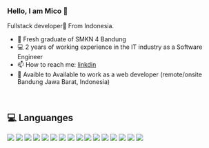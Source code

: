 ### Hello, I am Mico  👋
Fullstack developer🎯 From Indonesia.

- 🔭 Fresh graduate of SMKN 4 Bandung
- 💻 2 years of working experience in the IT industry as a Software Engineer
- 📫 How to reach me: [linkdin](https://www.linkedin.com/in/micofeb/)
- 🧐 Avaible to Available to work as a web developer (remote/onsite Bandung Jawa Barat, Indonesia)


<br/>

## 💻 Languanges 


<p>
<img src="https://img.shields.io/badge/-JavaScript-f7df1e?style=flat-square&logo=javascript&logoColor=black" />
<img src="https://img.shields.io/badge/-TypeScript-3178c8?style=flat-square&logo=typescript&logoColor=white" />
<img src="https://img.shields.io/badge/-NextJS-white?style=flat-square&logo=next.js&logoColor=black" />
<img src="https://img.shields.io/badge/-React-60d8f9?style=flat-square&logo=react&logoColor=black" />
<img src="https://img.shields.io/badge/-Tailwind-06b2cf?style=flat-square&logo=tailwindcss&logoColor=white" />
<img src="https://img.shields.io/badge/-Bootstrap-7952b3?style=flat-square&logo=bootstrap&logoColor=white" />
<img src="https://img.shields.io/badge/-Kotlin-7f52ff?style=flat-square&logo=kotlin&logoColor=white" />
<img src="https://img.shields.io/badge/-Android%20Studio-3ddc84?style=flat-square&logo=androidstudio&logoColor=white" />
<img src="https://img.shields.io/badge/-Express-black?style=flat-square&logo=express&logoColor=white" />
<img src="https://img.shields.io/badge/-MySql-31526b?style=flat-square&logo=mysql&logoColor=white" />
<img src="https://img.shields.io/badge/-VS%20Code-24aaed?style=flat-square&logo=visualstudiocode" />
<img src="https://img.shields.io/badge/-Figma-8b35d0?style=flat-square&logo=figma&logoColor=white" />
<img src="https://img.shields.io/badge/-Git-ec4f31?style=flat-square&logo=git&logoColor=white" />
<img src="https://img.shields.io/badge/-Github-black?style=flat-square&logo=github" />
<img src="https://img.shields.io/badge/-Gitlab-e24529?style=flat-square&logo=gitlab&logoColor=white" />
<img src="https://img.shields.io/badge/-Vercel-black?style=flat-square&logo=vercel" />
</p>


<br/>
